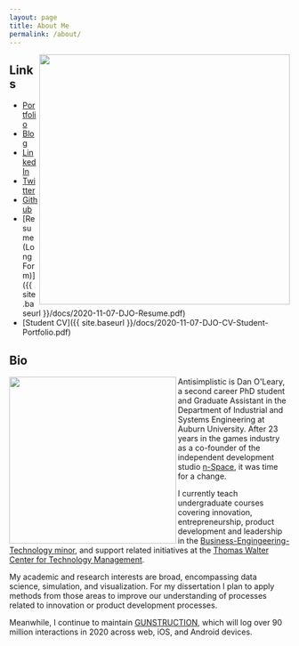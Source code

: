 ```yaml
---
layout: page
title: About Me
permalink: /about/
---
```

<img align="right" width="450" src="{{site.baseurl}}/images/au-nsi-gsi.png">

## Links

- [Portfolio](https://olearydj.github.io/antisimplistic/markdown/portfolio/2020/11/07/portfolio-index.html)
- [Blog](https://olearydj.github.io/antisimplistic/)
- [LinkedIn](https://www.linkedin.com/in/djoleary/)
- [Twitter](https://twitter.com/antisimplistic)
- [Github](https://github.com/olearydj)
- [Resume (Long Form)]({{ site.baseurl }}/docs/2020-11-07-DJO-Resume.pdf)
- [Student CV]({{ site.baseurl }}/docs/2020-11-07-DJO-CV-Student-Portfolio.pdf)

## Bio
<img align="left" height="300" src="{{site.baseurl}}/images/hello.png">

Antisimplistic is Dan O'Leary, a second career PhD student and Graduate Assistant in the Department of Industrial and Systems Engineering  at Auburn University. After 23 years in the games industry as a co-founder of the independent development studio [n-Space](https://en.wikipedia.org/wiki/N-Space), it was time for a change.

I currently teach undergraduate courses covering innovation, entrepreneurship, product development and leadership in the [Business-Engingeering-Technology minor](http://www.eng.auburn.edu/research/centers/twc/bet-program/index.html), and support related initiatives at the [Thomas Walter Center for Technology Management](http://www.eng.auburn.edu/research/centers/twc/index.html).

My academic and research interests are broad, encompassing data science, simulation, and visualization. For my dissertation I plan to apply methods from those areas to improve our understanding of processes related to innovation or product development processes.

Meanwhile, I continue to maintain [GUNSTRUCTION](https://gunstruction.net), which will log over 90 million interactions in 2020 across web, iOS, and Android devices.
